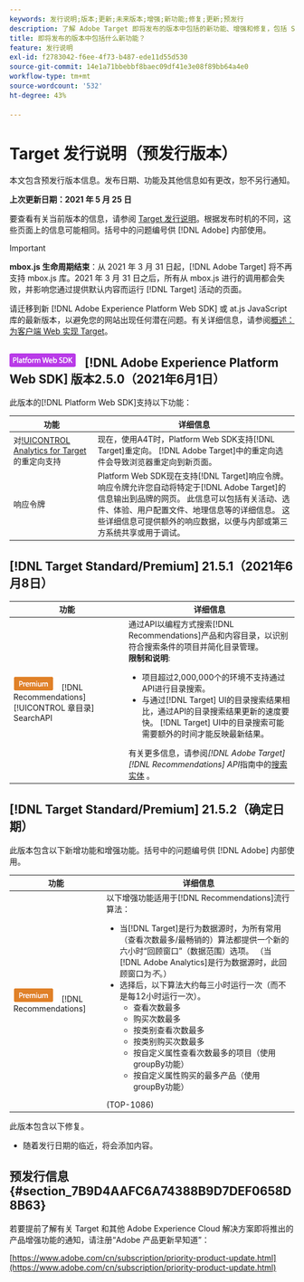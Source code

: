 ```yaml
---
keywords: 发行说明;版本;更新;未来版本;增强;新功能;修复;更新;预发行
description: 了解 Adobe Target 即将发布的版本中包括的新功能、增强和修复，包括 SDK、API 和 JavaScript 库。
title: 即将发布的版本中包括什么新功能？
feature: 发行说明
exl-id: f2783042-f6ee-4f73-b487-ede11d55d530
source-git-commit: 14e1a71bbebbf8baec09df41e3e08f89bb64a4e0
workflow-type: tm+mt
source-wordcount: '532'
ht-degree: 43%

---
```


# Target 发行说明（预发行版本）

本文包含预发行版本信息。发布日期、功能及其他信息如有更改，恕不另行通知。

**上次更新日期：2021 年 5 月 25 日**

要查看有关当前版本的信息，请参阅 [Target 发行说明](release-notes.md)。根据发布时机的不同，这些页面上的信息可能相同。括号中的问题编号供 [!DNL Adobe] 内部使用。

>[!IMPORTANT]
>
>**mbox.js 生命周期结束**：从 2021 年 3 月 31 日起，[!DNL Adobe Target] 将不再支持 mbox.js 库。2021 年 3 月 31 日之后，所有从 mbox.js 进行的调用都会失败，并影响您通过提供默认内容而运行 [!DNL Target] 活动的页面。
>
>请迁移到新 [!DNL Adobe Experience Platform Web SDK] 或 at.js JavaScript 库的最新版本，以避免您的网站出现任何潜在问题。有关详细信息，请参阅[概述：为客户端 Web 实现 Target](/help/c-implementing-target/c-implementing-target-for-client-side-web/implement-target-for-client-side-web.md)。

## ![Adobe Experience Platform Web SDK](/help/assets/platform.png) [!DNL Adobe Experience Platform Web SDK] 版本2.5.0（2021年6月1日）

此版本的[!DNL Platform Web SDK]支持以下功能：

| 功能 | 详细信息 |
| --- | --- |
| 对[!UICONTROL Analytics for Target](A4T)的重定向支持 | 现在，使用A4T时，Platform Web SDK支持[!DNL Target]重定向。 [!DNL Adobe Target]中的重定向选件会导致浏览器重定向到新页面。 |
| 响应令牌 | Platform Web SDK现在支持[!DNL Target]响应令牌。 响应令牌允许您自动将特定于[!DNL Adobe Target]的信息输出到品牌的网页。 此信息可以包括有关活动、选件、体验、用户配置文件、地理信息等的详细信息。 这些详细信息可提供额外的响应数据，以便与内部或第三方系统共享或用于调试。 |

## [!DNL Target Standard/Premium] 21.5.1（2021年6月8日）

| 功能 | 详细信息 |
| --- | --- |
| ![Premium徽](/help/assets/premium.png) [!DNL Recommendations] [!UICONTROL 章目录] SearchAPI | 通过API以编程方式搜索[!DNL Recommendations]产品和内容目录，以识别符合搜索条件的项目并简化目录管理。<br>**限制和说明**:<ul><li>项目超过2,000,000个的环境不支持通过API进行目录搜索。</li><li>与通过[!DNL Target] UI的目录搜索结果相比，通过API的目录搜索结果更新的速度要快。 [!DNL Target] UI中的目录搜索可能需要额外的时间才能反映最新结果。</li></ul>有关更多信息，请参阅&#x200B;*[!DNL Adobe Target][!DNL Recommendations] API*&#x200B;指南中的[搜索实体](http://developers.adobetarget.com/api/recommendations/#tag/Searching-Entities) 。 |

## [!DNL Target Standard/Premium] 21.5.2（确定日期）

此版本包含以下新增功能和增强功能。括号中的问题编号供 [!DNL Adobe] 内部使用。

| 功能 | 详细信息 |
| --- | --- |
| ![Premium](/help/assets/premium.png) [!DNL Recommendations] | 以下增强功能适用于[!DNL Recommendations]流行算法：<ul><li>当[!DNL Target]是行为数据源时，为所有常用（查看次数最多/最畅销的）算法都提供一个新的六小时“回顾窗口”（数据范围）选项。 （当[!DNL Adobe Analytics]是行为数据源时，此回顾窗口为&#x200B;*不*。）</li><li>选择后，以下算法大约每三小时运行一次（而不是每12小时运行一次）。<ul><li>查看次数最多</li><li>购买次数最多</li><li>按类别查看次数最多</li><li>按类别购买次数最多</li><li>按自定义属性查看次数最多的项目（使用groupBy功能）</li><li>按自定义属性购买的最多产品（使用groupBy功能）</li></ul></ul>(TOP-1086) |

此版本包含以下修复。

* 随着发行日期的临近，将会添加内容。

## 预发行信息 {#section_7B9D4AAFC6A74388B9D7DEF0658D8B63}

若要提前了解有关 Target 和其他 Adobe Experience Cloud 解决方案即将推出的产品增强功能的通知，请注册“Adobe 产品更新早知道”：

[https://www.adobe.com/cn/subscription/priority-product-update.html](https://www.adobe.com/cn/subscription/priority-product-update.html)
